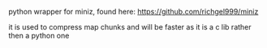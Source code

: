python wrapper for miniz, found here: https://github.com/richgel999/miniz

it is used to compress map chunks and will be faster as it is a c lib rather then a python one
